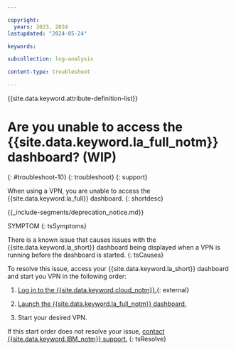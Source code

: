 ```yaml
---

copyright:
  years: 2023, 2024
lastupdated: "2024-05-24"

keywords:

subcollection: log-analysis

content-type: troubleshoot

---
```


{{site.data.keyword.attribute-definition-list}}

# Are you unable to access the {{site.data.keyword.la_full_notm}} dashboard? (WIP)
{: #troubleshoot-10}
{: troubleshoot}
{: support}

When using a VPN, you are unable to access the {{site.data.keyword.la_full}} dashboard.
{: shortdesc}


{{_include-segments/deprecation_notice.md}}

SYMPTOM
{: tsSymptoms}

There is a known issue that causes issues with the {{site.data.keyword.la_short}} dashboard being displayed when a VPN is running before the dashboard is started.
{: tsCauses}

To resolve this issue, access your {{site.data.keyword.la_short}} dashboard and start you VPN in the following order:

1. [Log in to the {{site.data.keyword.cloud_notm}}.](https://cloud.ibm.com/login){: external}

2. [Launch the {{site.data.keyword.la_full_notm}} dashboard.](/docs/log-analysis?topic=log-analysis-observe#observe_ui)

3. Start your desired VPN.

If this start order does not resolve your issue, [contact {{site.data.keyword.IBM_notm}} support.](/docs/log-analysis?topic=log-analysis-gettinghelp)
{: tsResolve}
